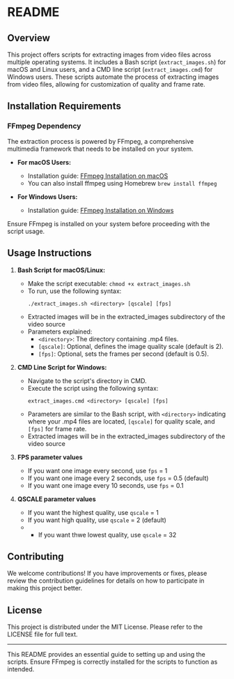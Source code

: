 # README

## Overview

This project offers scripts for extracting images from video files across multiple operating systems. It includes a Bash script (`extract_images.sh`) for macOS and Linux users, and a CMD line script (`extract_images.cmd`) for Windows users. These scripts automate the process of extracting images from video files, allowing for customization of quality and frame rate.

## Installation Requirements

### FFmpeg Dependency

The extraction process is powered by FFmpeg, a comprehensive multimedia framework that needs to be installed on your system.

- **For macOS Users:**
  - Installation guide: [FFmpeg Installation on macOS](https://ffmpeg.org/download.html#build-mac)
  - You can also install ffmpeg using Homebrew `brew install ffmpeg`

- **For Windows Users:**
  - Installation guide: [FFmpeg Installation on Windows](https://ffmpeg.org/download.html#build-windows)

Ensure FFmpeg is installed on your system before proceeding with the script usage.

## Usage Instructions

1. **Bash Script for macOS/Linux:**
   - Make the script executable: `chmod +x extract_images.sh`
   - To run, use the following syntax:
     ```
     ./extract_images.sh <directory> [qscale] [fps]
     ```
   - Extracted images will be in the extracted_images subdirectory of the video source
   - Parameters explained:
     - `<directory>`: The directory containing .mp4 files.
     - `[qscale]`: Optional, defines the image quality scale (default is 2).
     - `[fps]`: Optional, sets the frames per second (default is 0.5).

2. **CMD Line Script for Windows:**
   - Navigate to the script's directory in CMD.
   - Execute the script using the following syntax:
     ```
     extract_images.cmd <directory> [qscale] [fps]
     ```
   - Parameters are similar to the Bash script, with `<directory>` indicating where your .mp4 files are located, `[qscale]` for quality scale, and `[fps]` for frame rate.
   - Extracted images will be in the extracted_images subdirectory of the video source

3. **FPS parameter values**
   - If you want one image every second, use `fps` = 1
   - If you want one image every 2 seconds, use `fps` = 0.5  (default)
   - If you want one image every 10 seconds, use `fps` = 0.1
    
4. **QSCALE parameter values**
   - If you want the highest quality, use `qscale` = 1
   - If you want high quality, use `qscale` = 2  (default)
   - - If you want thwe lowest quality, use `qscale` = 32

## Contributing

We welcome contributions! If you have improvements or fixes, please review the contribution guidelines for details on how to participate in making this project better.

## License

This project is distributed under the MIT License. Please refer to the LICENSE file for full text.

---

This README provides an essential guide to setting up and using the scripts. Ensure FFmpeg is correctly installed for the scripts to function as intended.
